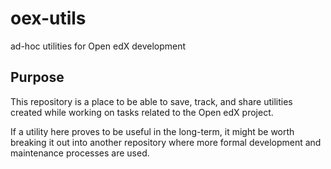 # oex-utils
ad-hoc utilities for Open edX development

## Purpose

This repository is a place to be able to save, track, and share utilities created while working on tasks related to the Open edX project.

If a utility here proves to be useful in the long-term, it might be worth breaking it out into another repository where more formal development and maintenance processes are used.

